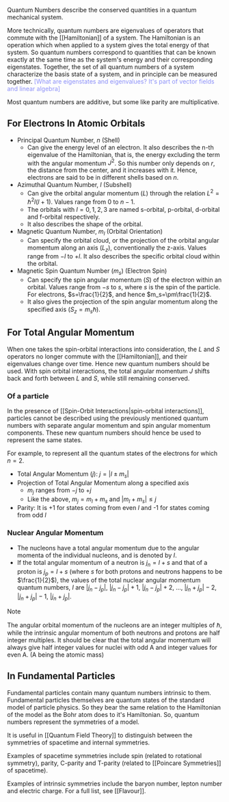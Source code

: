 Quantum Numbers describe the conserved quantities in a quantum mechanical system.

More technically, quantum numbers are eigenvalues of operators that commute with the [[Hamiltonian]] of a system. The Hamiltonian is an operation which when applied to a system gives the total energy of that system. 
So quantum numbers correspond to quantities that can be known exactly at the same time as the system's 
energy and their corresponding eigenstates. Together, the set of all quantum numbers of a system characterize the basis state of a system, and in principle can be measured together. <span style="color:#8c90f9">[What are eigenstates and eigenvalues? It's part of vector fields and linear algebra]</span>

Most quantum numbers are additive, but some like parity are multiplicative.
## For Electrons In Atomic Orbitals
- Principal Quantum Number, $n$ (Shell)
	- Can give the energy level of an electron. It also describes the n-th eigenvalue of the Hamiltonian, that is, the energy excluding the term with the angular momentum $J^2$. So this number only depends on $r$, the distance from the center, and it increases with it. Hence, electrons are said to be in different shells based on $n$.
- Azimuthal Quantum Number, $l$ (Subshell)
	- Can give the orbital angular momentum ($L$) through the relation $L^2=\hslash^2 l(l+1)$. Values range from $0$ to $n-1$.
	- The orbitals with $l = 0,1,2,3$ are named s-orbital, p-orbital, d-orbital and f-orbital respectively.
	- It also describes the shape of the orbital.
- Magnetic Quantum Number, $m_l$ (Orbital Orientation)
	- Can specify the orbital cloud, or the projection of the orbital angular momentum along an axis ($L_z$), conventionally the z-axis. Values range from $-l$ to $+l$. It also describes the specific orbital cloud within the orbital.
- Magnetic Spin Quantum Number ($m_s$) (Electron Spin)
	- Can specify the spin angular momentum ($S$) of the electron within an orbital. Values range from $-s$ to $s$, where $s$ is the spin of the particle. For electrons, $s=\frac{1}{2}$, and hence $m_s=\pm\frac{1}{2}$.
	- It also gives the projection of the spin angular momentum along the specified axis ($S_z = m_s\hslash$).
## For Total Angular Momentum
When one takes the spin-orbital interactions into consideration, the $L$ and $S$ operators no longer commute with the [[Hamiltonian]], and their eigenvalues change over time. Hence new quantum numbers should be used. With spin orbital interactions, the total angular momentum $J$ shifts back and forth between $L$ and $S$, while still remaining conserved.
### Of a particle 
In the presence of [[Spin-Orbit Interactions|spin-orbital interactions]], particles cannot be described using the previously mentioned quantum numbers with separate angular momentum and spin angular momentum components. These new quantum numbers should hence be used to represent the same states.

For example, to represent all the quantum states of the electrons for which $n=2$.

- Total Angular Momentum ($j$): $j=|l \pm m_s|$  
- Projection of Total Angular Momentum along a specified axis
	- $m_j$ ranges from $-j$ to $+j$
	- Like the above, $m_j=m_l+m_s$ and $|m_l+m_s| \leq j$ 
- Parity: It is +1 for states coming from even $l$ and -1 for states coming from odd $l$
### Nuclear Angular Momentum
- The nucleons have a total angular momentum due to the angular momenta of the individual nucleons, and is denoted by $I$.
- If the total angular momentum of a neutron is $j_n=l+s$ and that of a proton is $j_p=l+s$ (where $s$ for both protons and neutrons happens to be $\frac{1}{2}$), the values of the total nuclear angular momentum quantum numbers, $I$ are $|j_n-j_p|$, $|j_n-j_p|+1$, $|j_n-j_p|+2$, ..., $|j_n+j_p|-2$, $|j_n+j_p|-1$, $|j_n+j_p|$.

> [!NOTE]
> The angular orbital momentum of the nucleons are an integer multiples of $\hslash$, while the intrinsic angular momentum of both neutrons and protons are half integer multiples. It should be clear that the total angular momentum will always give half integer values for nuclei with odd A and integer values for even A. (A being the atomic mass)
## In Fundamental Particles
Fundamental particles contain many quantum numbers intrinsic to them. Fundamental particles themselves are quantum states of the standard model of particle physics. So they bear the same relation to the Hamiltonian of the model as the Bohr atom does to it's Hamiltonian. So, quantum numbers represent the symmetries of a model.

It is useful in [[Quantum Field Theory]] to distinguish between the symmetries of spacetime and internal symmetries.

Examples of spacetime symmetries include spin (related to rotational symmetry), parity, C-parity and T-parity (related to [[Poincare Symmetries]] of spacetime).

Examples of intrinsic symmetries include the baryon number, lepton number and electric charge. For a full list, see [[Flavour]].